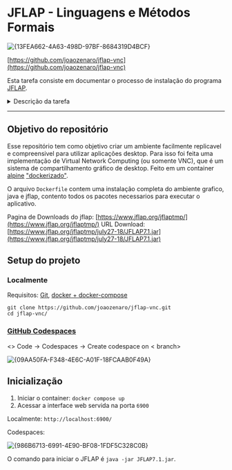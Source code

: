 # JFLAP - Linguagens e Métodos Formais

![{13FEA662-4A63-498D-97BF-8684319D4BCF}](https://github.com/user-attachments/assets/80421f32-c20a-4264-ba69-584219af2fd0)

[https://github.com/joaozenaro/jflap-vnc](https://github.com/joaozenaro/jflap-vnc)

Esta tarefa consiste em documentar o processo de instalação do programa [JFLAP](https://www.jflap.org/).

<details>
<summary>Descrição da tarefa</summary>
<br>

> O JFLAP, que significa Java Formal Languages and Automata Package, é um software desenvolvido por Susan Rodger e sua equipe na Universidade de Duke. Ele foi projetado para permitir a experimentação interativa com conceitos de linguagens formais e autômatos, incluindo autômatos finitos não determinísticos, autômatos de pilha não determinísticos e autômatos com múltiplas fitas. A interface gráfica amigável do JFLAP facilita a visualização e a manipulação destes conceitos teóricos, tornando-o uma ferramenta popular em cursos de Ciência da Computação, especialmente em disciplinas como Teoria da Computação, Linguagens Formais e Compiladores. Diversas universidades ao redor do mundo adotaram o JFLAP como parte de seus currículos, oferecendo aos estudantes uma abordagem prática para entender tópicos complexos de teorias computacionais.

#### 1. Observe que o ambiente runtime da linguagem Java é um requisito para o JFLAP, e seu processo de instalação deve ser documentado também.
A documentação deve seguir um formato de tutorial, com descrição dos passos, e screenshots ilustrando o processo em seu computador.

<img align="right" width="400" height="400" src="https://github.com/user-attachments/assets/c287555a-5aa5-4c15-b2bc-f02cba855c27">

#### 2. Baixe o arquivo Gramatica.jff em seu computador, e abra-o com o JFLAP. Você deverá ver uma gramática como esta mostrada à direita.

Vá ao menu "Input/Multiple brute force parse". No lado direito da tela, você poderá inserir palavras para testar. Para rodar o teste, clique na aba "Run Inputs", na parte inferior direita da tela. Uma vez que você consiga rodar testes nesta gramática, responda às seguintes questões:
2.1. Qual o alfabeto desta gramática?
2.2. Que tipos de palavras esta gramática reconhece? Como são chamadas palavras deste tipo?
2.3. O que é o símbolo λ nesta gramática? Explique por que ele é relevante.

3. Leia o material recomendado sobre expressões regulares.

a) Bibliografia da disciplina.

b) [Grep Linux manual page](https://man7.org/linux/man-pages/man1/grep.1.html)

c) [http://www.cyberciti.biz/faq/grep-regular-expressions/](http://www.cyberciti.biz/faq/grep-regular-expressions/)

d) [Wikipedia - Expressões Regulares](https://pt.wikipedia.org/wiki/Express%C3%A3o_regular)

f) [Expressões Regulares por Aurelio Jargas](https://aurelio.net/regex/)

3.1. Baixe o ArquivoExemplo.txt.
3.2. O comando do linux `grep -E 'EXPRESSAO' ArquivoExemplo.txt` busca expressões regulares em um determinado arquivo. Escreva expressões regulares para encontrar somente os telefones e placas válidos no ArquivoExemplo.txt (uma expressão para telefones e outra para placas). A execução dos comandos sobre o arquivo de exemplo deverá retornar somente as expressões válidas.
3.3 Responda: O que expressões regulares têm a ver com reconhecimento de linguagens regulares e autômatos finitos?

</details>

---

## Objetivo do repositório

Esse repositório tem como objetivo criar um ambiente facilmente replicavel e compreensivel para utilizar aplicações desktop. Para isso foi feita uma implementação de Virtual Network Computing (ou somente VNC), que é um sistema de compartilhamento gráfico de desktop. Feito em um container [alpine](https://alpinelinux.org/) ["dockerizado"](https://www.docker.com/).

O arquivo `Dockerfile` contem uma instalação completa do ambiente grafico, java e jflap, contento todos os pacotes necessarios para executar o aplicativo.

Pagina de Downloads do jflap: [https://www.jflap.org/jflaptmp/](https://www.jflap.org/jflaptmp/)
URL Download: [https://www.jflap.org/jflaptmp/july27-18/JFLAP7.1.jar](https://www.jflap.org/jflaptmp/july27-18/JFLAP7.1.jar)

## Setup do projeto

### Localmente

Requisitos: [Git](https://git-scm.com/), [docker + docker-compose](https://docs.docker.com/compose/install/)

```console
git clone https://github.com/joaozenaro/jflap-vnc.git
cd jflap-vnc/
```

### [GitHub Codespaces](https://github.com/features/codespaces)

$\text{<> Code} \rightarrow \text{Codespaces} \rightarrow \text{Create codespace on}<\text{branch}>$

![{09AA50FA-F348-4E6C-A01F-18FCAAB0F49A}](https://github.com/user-attachments/assets/8f3262aa-d82a-49ec-8228-192e8b1e4580)

## Inicialização

1. Iniciar o container: `docker compose up`
2. Acessar a interface web servida na porta `6900`

Localmente: `http://localhost:6900/`

Codespaces:

![{986B6713-6991-4E90-BF08-1FDF5C328C0B}](https://github.com/user-attachments/assets/abcb4e43-e638-49fb-9599-e27b82aaabea)

O comando para iniciar o JFLAP é `java -jar JFLAP7.1.jar`.
